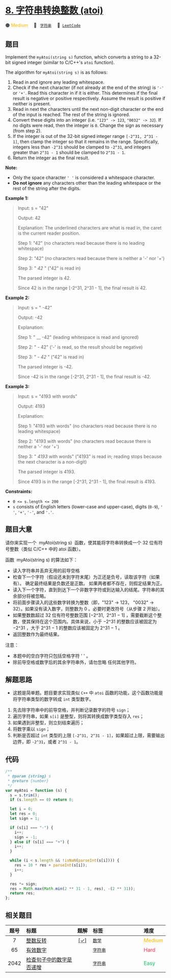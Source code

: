 # [8. 字符串转换整数 (atoi)](https://leetcode.com/problems/string-to-integer-atoi)

🟠 <font color=#ffb800>Medium</font>&emsp; 🔖&ensp; [`字符串`](/outline/tag/string.md)&emsp; 🔗&ensp;[`LeetCode`](https://leetcode.com/problems/string-to-integer-atoi)

## 题目

Implement the `myAtoi(string s)` function, which converts a string to a 32-bit signed integer (similar to C/C++'s `atoi` function).

The algorithm for `myAtoi(string s)` is as follows:

1. Read in and ignore any leading whitespace.
2. Check if the next character (if not already at the end of the string) is `'-'` or `'+'`. Read this character in if it is either. This determines if the final result is negative or positive respectively. Assume the result is positive if neither is present.
3. Read in next the characters until the next non-digit character or the end of the input is reached. The rest of the string is ignored.
4. Convert these digits into an integer (i.e. `"123" -> 123`, `"0032" -> 32`). If no digits were read, then the integer is `0`. Change the sign as necessary (from step 2).
5. If the integer is out of the 32-bit signed integer range `[-2^31, 2^31 - 1]`, then clamp the integer so that it remains in the range. Specifically, integers less than `-2^31` should be clamped to `-2^31`, and integers greater than `2^31 - 1` should be clamped to `2^31 - 1`.
6. Return the integer as the final result.

**Note:**

- Only the space character `' '` is considered a whitespace character.
- **Do not ignore** any characters other than the leading whitespace or the rest of the string after the digits.

**Example 1:**

> Input: s = "42"
>
> Output: 42
>
> Explanation: The underlined characters are what is read in, the caret is the current reader position.
>
> Step 1: "42" (no characters read because there is no leading whitespace)
>
> Step 2: "42" (no characters read because there is neither a '-' nor '+')
>
> Step 3: " _42_ " ("42" is read in)
>
> The parsed integer is 42.
>
> Since 42 is in the range [-2^31, 2^31 - 1], the final result is 42.

**Example 2:**

> Input: s = " -42"
>
> Output: -42
>
> Explanation:
>
> Step 1: " \_\_ -42" (leading whitespace is read and ignored)
>
> Step 2: " _-_ 42" ('-' is read, so the result should be negative)
>
> Step 3: " - _42_ " ("42" is read in)
>
> The parsed integer is -42.
>
> Since -42 is in the range [-2^31, 2^31 - 1], the final result is -42.

**Example 3:**

> Input: s = "4193 with words"
>
> Output: 4193
>
> Explanation:
>
> Step 1: "4193 with words" (no characters read because there is no leading whitespace)
>
> Step 2: "4193 with words" (no characters read because there is neither a '-' nor '+')
>
> Step 3: " _4193_ with words" ("4193" is read in; reading stops because the next character is a non-digit)
>
> The parsed integer is 4193.
>
> Since 4193 is in the range [-2^31, 2^31 - 1], the final result is 4193.

**Constraints:**

- `0 <= s.length <= 200`
- `s` consists of English letters (lower-case and upper-case), digits (`0-9`), `' '`, `'+'`, `'-'`, and `'.'`.

## 题目大意

请你来实现一个  myAtoi(string s)  函数，使其能将字符串转换成一个 32 位有符号整数（类似 C/C++ 中的 atoi 函数）。

函数  myAtoi(string s) 的算法如下：

- 读入字符串并丢弃无用的前导空格
- 检查下一个字符（假设还未到字符末尾）为正还是负号，读取该字符（如果有）。 确定最终结果是负数还是正数。 如果两者都不存在，则假定结果为正。
- 读入下一个字符，直到到达下一个非数字字符或到达输入的结尾。字符串的其余部分将被忽略。
- 将前面步骤读入的这些数字转换为整数（即，"123" -> 123， "0032" -> 32）。如果没有读入数字，则整数为 0 。必要时更改符号（从步骤 2 开始）。
- 如果整数数超过 32 位有符号整数范围 [−2^31,  2^31 − 1] ，需要截断这个整数，使其保持在这个范围内。具体来说，小于 −2^31 的整数应该被固定为 −2^31 ，大于 2^31 − 1 的整数应该被固定为 2^31 − 1 。
- 返回整数作为最终结果。

注意：

- 本题中的空白字符只包括空格字符 ' ' 。
- 除前导空格或数字后的其余字符串外，请勿忽略 任何其他字符。

## 解题思路

- 这题是简单题。题目要求实现类似 `C++` 中 `atoi` 函数的功能，这个函数功能是将字符串类型的数字转成 `int` 类型数字。

1. 先去除字符串中的前导空格，并判断记录数字的符号 `sign`；
2. 遍历字符串，如果 `s[i]` 是整型，则将其转换成数字类型存入 `res`；
3. 如果遇到非整型，则立刻结束遍历；
4. 将数字乘以 `sign`；
5. 判断是否超过 `int` 类型的上限 `[-2^31, 2^31 - 1]`，如果超过上限，需要输出边界，即 `-2^31`，或者 `2^31 - 1`。

## 代码

```javascript
/**
 * @param {string} s
 * @return {number}
 */
var myAtoi = function (s) {
  s = s.trim();
  if (s.length == 0) return 0;

  let i = 0;
  let res = 0;
  let sign = 1;

  if (s[i] === "-") {
    i++;
    sign = -1;
  } else if (s[i] === "+") {
    i++;
  }

  while (i < s.length && !isNaN(parseInt(s[i]))) {
    res = 10 * res + parseInt(s[i]);
    i++;
  }

  res *= sign;
  res = Math.max(Math.min(2 ** 31 - 1, res), -(2 ** 31));
  return res;
};
```

## 相关题目

<!-- prettier-ignore -->
| 题号 | 标题 | 题解 | 标签 | 难度 |
| :------: | :------ | :------: | :------ | :------ |
| 7 | [整数反转](https://leetcode.com/problems/reverse-integer) | [[✓]](/problem/0007.md) |  [`数学`](/outline/tag/math.md) | <font color=#ffb800>Medium</font> |
| 65 | [有效数字](https://leetcode.com/problems/valid-number) |  |  [`字符串`](/outline/tag/string.md) | <font color=#ff334b>Hard</font> |
| 2042 | [检查句子中的数字是否递增](https://leetcode.com/problems/check-if-numbers-are-ascending-in-a-sentence) |  |  [`字符串`](/outline/tag/string.md) | <font color=#15bd66>Easy</font> |

<style>
.blue {
    background-color: #096dd9;
    padding: 0.25rem 0.5rem;
    margin: 0;
    font-size: 0.85em;
    border-radius: 3px;
    color: white;
    font-weight: 500;
}
table th:first-of-type { width: 10%; }
table th:nth-of-type(2) { width: 35%; }
table th:nth-of-type(3) { width: 10%; }
table th:nth-of-type(4) { width: 35%; }
table th:nth-of-type(5) { width: 10%; }
</style>
